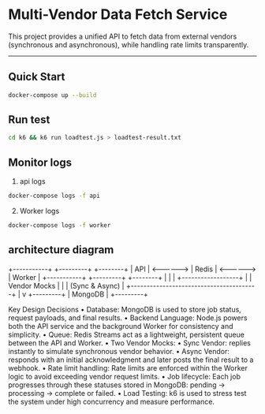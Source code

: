 #  Multi-Vendor Data Fetch Service

This project provides a unified API to fetch data from external vendors (synchronous and asynchronous), while handling rate limits transparently.

---

##  Quick Start

```bash
docker-compose up --build
```

##  Run test

```bash
cd k6 && k6 run loadtest.js > loadtest-result.txt
```

## Monitor logs

1. api logs
```bash
docker-compose logs -f api
```
2. Worker logs
```bash
docker-compose logs -f worker
```

##  architecture diagram

  +-----------+          +---------+          +--------+
  |  API      | <------> | Redis   | <------> | Worker |
  +-----------+          +---------+          +--------+
       |                                        |
       |                                        +------------------+
       |                                        | Vendor Mocks     |
       |                                        | (Sync & Async)   |
       +----------------------------------------+
                          |
                          v
                     +---------+
                     | MongoDB |
                     +---------+


Key Design Decisions
	•	Database: MongoDB is used to store job status, request payloads, and final results.
	•	Backend Language: Node.js powers both the API service and the background Worker for consistency and simplicity.
	•	Queue: Redis Streams act as a lightweight, persistent queue between the API and Worker.
	•	Two Vendor Mocks:
	    •	Sync Vendor: replies instantly to simulate synchronous vendor behavior.
	    •	Async Vendor: responds with an initial acknowledgment and later posts the final result to a webhook.
	•	Rate limit handling: Rate limits are enforced within the Worker logic to avoid exceeding vendor request limits.
	•	Job lifecycle: Each job progresses through these statuses stored in MongoDB: pending → processing → complete or failed.
	•	Load Testing:  k6 is used to stress test the system under high concurrency and measure performance.
                      



